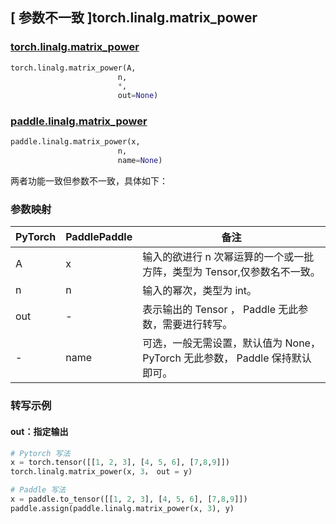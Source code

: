 ## [ 参数不一致 ]torch.linalg.matrix_power
### [torch.linalg.matrix_power](https://pytorch.org/docs/1.13/generated/torch.linalg.matrix_power.html?highlight=torch+linalg+matrix_power#torch.linalg.matrix_power)

```python
torch.linalg.matrix_power(A,
                        n,
                        *,
                        out=None)
```

### [paddle.linalg.matrix_power](https://www.paddlepaddle.org.cn/documentation/docs/zh/api/paddle/linalg/matrix_power_cn.html)

```python
paddle.linalg.matrix_power(x,
                        n,
                        name=None)
```

两者功能一致但参数不一致，具体如下：
### 参数映射
| PyTorch       | PaddlePaddle | 备注                                                   |
| ------------- | ------------ | ------------------------------------------------------ |
| A          |  x           | 输入的欲进行 n 次幂运算的一个或一批方阵，类型为 Tensor,仅参数名不一致。  |
| n         | n         | 输入的幂次，类型为 int。 |
|out         | -         |  表示输出的 Tensor ， Paddle 无此参数，需要进行转写。 |
| -   |   name  |        可选，一般无需设置，默认值为 None，PyTorch 无此参数， Paddle 保持默认即可。                            |

### 转写示例
#### out：指定输出
```python
# Pytorch 写法
x = torch.tensor([[1, 2, 3], [4, 5, 6], [7,8,9]])
torch.linalg.matrix_power(x, 3， out = y)

# Paddle 写法
x = paddle.to_tensor([[1, 2, 3], [4, 5, 6], [7,8,9]])
paddle.assign(paddle.linalg.matrix_power(x, 3), y)
```
